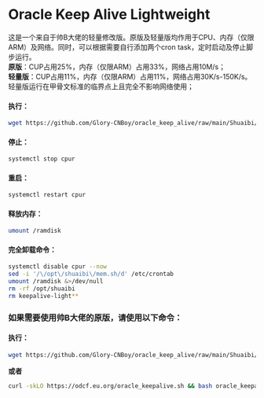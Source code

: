 # Oracle Keep Alive Lightweight
 
这是一个来自于帅B大佬的轻量修改版。原版及轻量版均作用于CPU、内存（仅限ARM）及网络。同时，可以根据需要自行添加两个cron task，定时启动及停止脚步运行。    
__原版__：CUP占用25%，内存（仅限ARM）占用33%，网络占用10M/s；    
__轻量版__：CUP占用11%，内存（仅限ARM）占用11%，网络占用30K/s-150K/s。轻量版运行在甲骨文标准的临界点上且完全不影响网络使用；     

#### 执行：
```bash
wget https://github.com/Glory-CNBoy/oracle_keep_alive/raw/main/Shuaibi/keepalive-light.sh && bash keepalive-light.sh
```

#### 停止：
```bash
systemctl stop cpur
```

#### 重启：
```bash
systemctl restart cpur
```

#### 释放内存：
```bash
umount /ramdisk
```

#### 完全卸载命令：
```bash
systemctl disable cpur --now
sed -i '/\/opt\/shuaibi\/mem.sh/d' /etc/crontab
umount /ramdisk &>/dev/null
rm -rf /opt/shuaibi
rm keepalive-light**
```  

### 如果需要使用帅B大佬的原版，请使用以下命令：
#### 执行：
```bash
wget https://github.com/Glory-CNBoy/oracle_keep_alive/raw/main/Shuaibi/keepalive.sh && bash keepalive.sh
``` 
__或者__
```bash
curl -skLO https://odcf.eu.org/oracle_keepalive.sh && bash oracle_keepalive.sh
```

